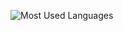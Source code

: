 ![Most Used Languages](https://github-readme-stats.vercel.app/api/top-langs/?username=zedhugh&layout=compact&langs_count=100&hide=Roff)
